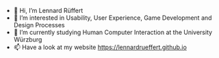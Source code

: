 - 👋 Hi, I’m Lennard Rüffert
- 👀 I’m interested in Usability, User Experience, Game Development and Design Processes
- 🌱 I’m currently studying Human Computer Interaction at the University Würzburg
- 📫 Have a look at my website https://lennardrueffert.github.io

<!---
Pixelhuber/Pixelhuber is a ✨ special ✨ repository because its `README.md` (this file) appears on your GitHub profile.
You can click the Preview link to take a look at your changes.
--->
